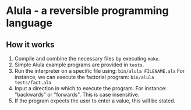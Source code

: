 # Alula - a reversible programming language


## How it works

1. Compile and combine the necessary files by executing `make`.
2. Simple Alula example programs are provided in `tests`.
3. Run the interpreter on a specific file using: `bin/alula FILENAME.ala`
   For instance, we can execute the factorial program: `bin/alula tests/fact.ala`
4. Input a direction in which to execute the program.
   For instance: "backwards" or "forwards". This is case insensitive. 
5. If the program expects the user to enter a value, this will be stated.
